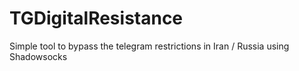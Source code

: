 # TGDigitalResistance
Simple tool to bypass the telegram restrictions in Iran / Russia using Shadowsocks <br>
